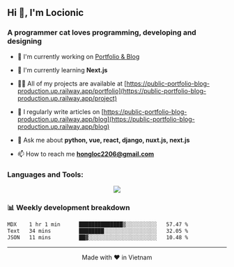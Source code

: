 <h2>Hi 👋, I'm Locionic</h2>
<h3>A programmer cat loves programming, developing and designing</h3>

- 🔭 I'm currently working on [Portfolio & Blog](https://public-portfolio-blog-production.up.railway.app/portfolio)

- 🌱 I'm currently learning **Next.js**

- 👨‍💻 All of my projects are available at [https://public-portfolio-blog-production.up.railway.app/portfolio](https://public-portfolio-blog-production.up.railway.app/project)

- 📝 I regularly write articles on [https://public-portfolio-blog-production.up.railway.app/blog](https://public-portfolio-blog-production.up.railway.app/blog)

- 💬 Ask me about **python, vue, react, django, nuxt.js, next.js**

- 📫 How to reach me **hongloc2206@gmail.com**

<h3>Languages and Tools:</h3>

<p align="center">
<img src="https://skillicons.dev/icons?i=django,html,css,js,ts,nextjs,react,figma,git,postgres,postman,py,tailwind,vscode,vercel,vite,supabase,styledcomponents,sass,regex,prisma,powershell,planetscale,mysql,md,firebase,emotion,electron"/>
</p>

### 📊 Weekly development breakdown

<!--START_SECTION:waka-->

```txt
MDX    1 hr 1 min      ██████████████▒░░░░░░░░░░   57.47 %
Text   34 mins         ████████░░░░░░░░░░░░░░░░░   32.05 %
JSON   11 mins         ██▓░░░░░░░░░░░░░░░░░░░░░░   10.48 %
```

<!--END_SECTION:waka-->

---

<p align="center">Made with ❤️ in Vietnam</p>
